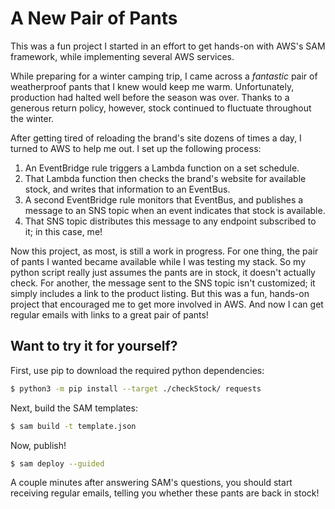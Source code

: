 # A New Pair of Pants

This was a fun project I started in an effort to get hands-on with AWS's SAM framework, while implementing several AWS services.

While preparing for a winter camping trip, I came across a *fantastic* pair of weatherproof pants that I knew would keep me warm. Unfortunately, production had halted well before the season was over. Thanks to a generous return policy, however, stock continued to fluctuate throughout the winter.

After getting tired of reloading the brand's site dozens of times a day, I turned to AWS to help me out. I set up the following process:

1. An EventBridge rule triggers a Lambda function on a set schedule.
2. That Lambda function then checks the brand's website for available stock, and writes that information to an EventBus.
3. A second EventBridge rule monitors that EventBus, and publishes a message to an SNS topic when an event indicates that stock is available.
4. That SNS topic distributes this message to any endpoint subscribed to it; in this case, me!

Now this project, as most, is still a work in progress. For one thing, the pair of pants I wanted became available while I was testing my stack. So my python script really just assumes the pants are in stock, it doesn't actually check. For another, the message sent to the SNS topic isn't customized; it simply includes a link to the product listing. But this was a fun, hands-on project that encouraged me to get more involved in AWS. And now I can get regular emails with links to a great pair of pants!

## Want to try it for yourself?

First, use pip to download the required python dependencies:
```sh
$ python3 -m pip install --target ./checkStock/ requests
```

Next, build the SAM templates:
```sh
$ sam build -t template.json
```

Now, publish!
```sh
$ sam deploy --guided
```

A couple minutes after answering SAM's questions, you should start receiving regular emails, telling you whether these pants are back in stock!